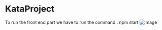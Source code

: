 # KataProject
To run the front end part we have to run the command : npm start
![image](https://user-images.githubusercontent.com/34302775/161647168-1454f155-c111-40ef-8e32-3179dbba4707.png)
